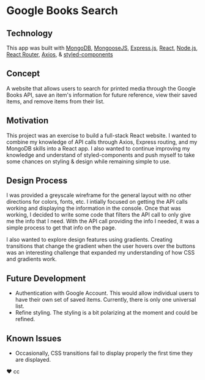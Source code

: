 # Google Books Search

## Technology

This app was built with [MongoDB](https://www.mongodb.com/), [MongooseJS](https://mongoosejs.com/), [Express.js](https://expressjs.com/), [React](https://reactjs.org/), [Node.js](https://nodejs.org/en/), [React Router](https://reacttraining.com/react-router/), [Axios](https://www.npmjs.com/package/axios), & [styled-components](https://www.styled-components.com/)

## Concept

A website that allows users to search for printed media through the Google Books API, save an item's information for future reference, view their saved items, and remove items from their list.

## Motivation

This project was an exercise to build a full-stack React website. I wanted to combine my knowledge of API calls through Axios, Express routing, and my MongoDB skills into a React app. I also wanted to continue improving my knowledge and understand of styled-components and push myself to take some chances on styling & design while remaining simple to use.

## Design Process

I was provided a greyscale wireframe for the general layout with no other directions for colors, fonts, etc. I intially focused on getting the API calls working and displaying the information in the console. Once that was working, I decided to write some code that filters the API call to only give me the info that I need. With the API call providing the info I needed, it was a simple process to get that info on the page.

I also wanted to explore design features using gradients. Creating transitions that change the gradient when the user hovers over the buttons was an interesting challenge that expanded my understanding of how CSS and gradients work.

## Future Development

- Authentication with Google Account. This would allow individual users to have their own set of saved items. Currently, there is only one universal list.
- Refine styling. The styling is a bit polarizing at the moment and could be refined.

## Known Issues

- Occasionally, CSS transitions fail to display properly the first time they are displayed.

♥︎ cc
